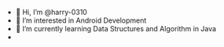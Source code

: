 - 👋 Hi, I’m @harry-0310
- 👀 I’m interested in Android Development
- 🌱 I’m currently learning Data Structures and Algorithm in Java 
- 

<!---
harry-0310/harry-0310 is a ✨ special ✨ repository because its `README.md` (this file) appears on your GitHub profile.
You can click the Preview link to take a look at your changes.
--->
